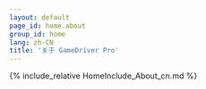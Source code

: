 ```yaml
---
layout: default
page_id: home.about
group_id: home
lang: zh-CN
title: '关于 GameDriver Pro'
---
```

{% include_relative HomeInclude_About_cn.md %}